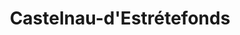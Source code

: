 ---
title: Castelnau-d'Estrétefonds
url: /castelnau-destretefonds/
latitude: 43.781
longitude: 1.353
---